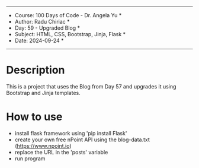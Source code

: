 
************************************************************
*    Course: 100 Days of Code - Dr. Angela Yu              *
*    Author: Radu Chiriac                                  *
*    Day: 59 - Upgraded Blog                               *
*    Subject: HTML, CSS, Bootstrap, Jinja, Flask           *
*    Date: 2024-09-24                                      *
************************************************************


# Description
This is a project that uses the Blog from Day 57 and upgrades it using Bootstrap and Jinja templates.

# How to use
- install flask framework using 'pip install Flask'
- create your own free nPoint API using the blog-data.txt (https://www.npoint.io)
- replace the URL in the 'posts' variable
- run program
